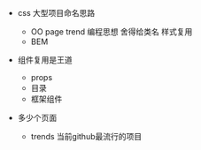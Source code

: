 - css 大型项目命名思路
  - OO page trend 编程思想  舍得给类名 样式复用
  - BEM

- 组件复用是王道
  - props
  - 目录
  - 框架组件
  
- 多少个页面
  - trends 当前github最流行的项目